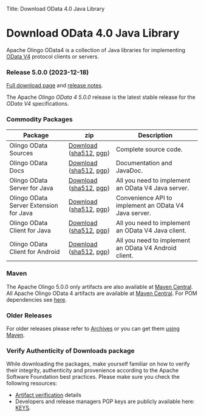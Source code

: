 Title:     Download OData 4.0 Java Library

# Download OData 4.0 Java Library

Apache Olingo OData4 is a collection of Java libraries for
implementing [OData V4][1] protocol clients or servers.

### Release 5.0.0 (2023-12-18)

[Full download page][2] and [release notes][3].

The Apache *Olingo OData 4 5.0.0* release is the latest stable release for the *OData V4* specifications.

### Commodity Packages

Package | zip | Description
--------|-----|-----
Olingo OData Sources            |[Download](https://www.apache.org/dyn/closer.lua/olingo/odata4/5.0.0/Olingo-OData-5.0.0-source-release.zip) ([sha512](https://downloads.apache.org/olingo/odata4/5.0.0/Olingo-OData-5.0.0-source-release.zip.sha512), [pgp](https://downloads.apache.org/olingo/odata4/5.0.0/Olingo-OData-5.0.0-source-release.zip.asc)) | Complete source code.
Olingo OData Docs               | [Download](https://www.apache.org/dyn/closer.lua/olingo/odata4/5.0.0/Olingo-OData-JavaDoc-5.0.0-javadoc.zip) ([sha512](https://downloads.apache.org/olingo/odata4/5.0.0/Olingo-OData-JavaDoc-5.0.0-javadoc.zip.sha512), [pgp](https://downloads.apache.org/olingo/odata4/5.0.0/Olingo-OData-JavaDoc-5.0.0-javadoc.zip.asc)) | Documentation and JavaDoc.
Olingo OData Server for Java            | [Download](https://www.apache.org/dyn/closer.lua/olingo/odata4/5.0.0/Olingo-OData-Server-for-Java-5.0.0-lib.zip) ([sha512](https://downloads.apache.org/olingo/odata4/5.0.0/Olingo-OData-Server-for-Java-5.0.0-lib.zip.sha512), [pgp](https://downloads.apache.org/olingo/odata4/5.0.0/Olingo-OData-Server-for-Java-5.0.0-lib.zip.asc)) | All you need to implement an OData V4 Java server.
Olingo OData Server Extension for Java            | [Download](https://www.apache.org/dyn/closer.lua/olingo/odata4/5.0.0/Olingo-OData-Server-Extension-for-Java-5.0.0-lib.zip) ([sha512](https://downloads.apache.org/olingo/odata4/5.0.0/Olingo-OData-Server-Extension-for-Java-5.0.0-lib.zip.sha512), [pgp](https://downloads.apache.org/olingo/odata4/5.0.0/Olingo-OData-Server-Extension-for-Java-5.0.0-lib.zip.asc)) | Convenience API to implement an OData V4 Java server.
Olingo OData Client for Java      | [Download](https://www.apache.org/dyn/closer.lua/olingo/odata4/5.0.0/Olingo-OData-Client-for-Java-5.0.0-lib.zip) ([sha512](https://downloads.apache.org/olingo/odata4/5.0.0/Olingo-OData-Client-for-Java-5.0.0-lib.zip.sha512), [pgp](https://downloads.apache.org/olingo/odata4/5.0.0/Olingo-OData-Client-for-Java-5.0.0-lib.zip.asc)) | All you need to implement an OData V4 Java client.
Olingo OData Client for Android     | [Download](https://www.apache.org/dyn/closer.lua/olingo/odata4/5.0.0/Olingo-OData-Client-for-Android-5.0.0-lib.zip) ([sha512](https://downloads.apache.org/olingo/odata4/5.0.0/Olingo-OData-Client-for-Android-5.0.0-lib.zip.sha512), [pgp](https://downloads.apache.org/olingo/odata4/5.0.0/Olingo-OData-Client-for-Android-5.0.0-lib.zip.asc)) | All you need to implement an OData V4 Android client.

### Maven

The Apache Olingo 5.0.0 only artifacts are also available at [Maven Central](https://search.maven.org/#search%7Cga%7C1%7Cg:%22org.apache.olingo%22%20AND%20v:%225.0.0%22).
All Apache Olingo OData 4 artifacts are available at [Maven Central](https://search.maven.org/#search|ga|1|org.apache.olingo).
For POM dependencies see [here](/doc/odata4/maven.html).

### Older Releases

For older releases please refer to [Archives][4]
or you can get them [using Maven](/doc/odata4/maven.html).

### Verify Authenticity of Downloads package

While downloading the packages, make yourself familiar
on how to verify their integrity, authenticity and provenience
according to the Apache Software Foundation best practices.
Please make sure you check the following resources:

  - [Artifact verification](/verification.html) details
  - Developers and release managers PGP keys are publicly available here: [KEYS](https://downloads.apache.org/olingo/KEYS).


  [1]: https://odata.org
  [2]: https://downloads.apache.org/olingo/odata4/5.0.0/
  [3]: https://issues.apache.org/jira/secure/ReleaseNote.jspa?projectId=12314520&version=12353663
  [4]: https://archive.apache.org/dist/olingo/
